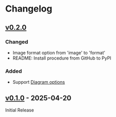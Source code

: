 # Changelog

## [v0.2.0](https://github.com/hkato/markdown-kroki/releases/tag/v0.2.0)

### Changed

- Image format option from 'image' to 'format'
- README: Install procedure from GitHub to PyPI

### Added

- Support [Diagram options](https://docs.kroki.io/kroki/setup/diagram-options/)

## [v0.1.0](https://github.com/hkato/markdown-kroki/releases/tag/v0.1.0) - 2025-04-20

Initial Release
